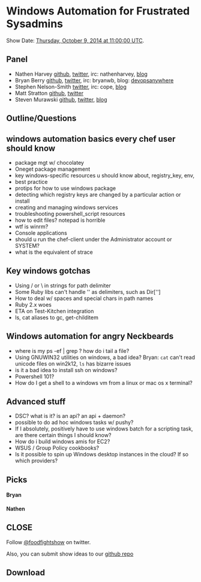 # Windows Automation for Frustrated Sysadmins

Show Date:  [Thursday, October 9, 2014 at 11:00:00 UTC](http://www.timeanddate.com/worldclock/fixedtime.html?msg=Food+Fight+Show+-+Windows+Automation+for+Angry+Neckbeards&iso=20141009T07&p1=419&ah=1).

Panel<a name="panel"></a>
-----
* Nathen Harvey [github](http://github.com/nathenharvey), [twitter](http://twitter.com/nathenharvey), irc: nathenharvey, [blog](http://nathenharvey.com)
* Bryan Berry [github](http://github.com/bryanwb), [twitter](http://twitter.com/bryanwb), irc: bryanwb, blog: [devopsanywhere](http://devopsanywhere.blogspot.com)
* Stephen Nelson-Smith [twitter](http://twitter.com/lordcope), irc: cope, [blog](http://agilesysadmin.net)
* Matt Stratton [github](https://github.com/mattstratton), [twitter](https://twitter.com/mattstratton)
* Steven Murawski [github](https://github.com/smurawski), [twitter](https://twitter.com/stevenmurawski), [blog](http://stevenmurawski.com/)

Outline/Questions
-----------------

## windows automation basics every chef user should know

* package mgt w/ chocolatey
* Oneget package management
* key windows-specific resources u should know about, registry_key, env,
* best practice
* protips for how to use windows package
* detecting which registry keys are changed by a particular action or install
* creating and managing windows services
* troubleshooting powershell_script resources
* how to edit files? notepad is horrible
* wtf is winrm?
* Console applications
* should u run the chef-client under the Administrator account or SYSTEM?
* what is the equivalent of strace

## Key windows gotchas

* Using / or \\ in strings for path delimiter
* Some Ruby libs can't handle '\' as delimiters, such as Dir['']
* How to deal w/ spaces and special chars in path names
* Ruby 2.x woes
* ETA on Test-Kitchen integration
* ls, cat aliases to gc, get-childitem

## Windows automation for angry Neckbeards

* where is my ps -ef | grep ? how do i tail a file?
* Using GNUWIN32 utilities on windows, a bad idea? Bryan: `cat` can't read unicode files on win2k12, `ls` has bizarre issues
* is it a bad idea to install ssh on windows?
* Powershell 101?
* How do I get a shell to a windows vm from a linux or mac os x terminal?

## Advanced stuff

* DSC? what is it? is an api? an api + daemon?
* possible to do ad hoc windows tasks w/ pushy?
* If I absolutely, positively have to use windows batch for a scripting task, are there certain things I should know?
* How do i build windows amis for EC2?
* WSUS / Group Policy cookbooks?
* Is it possible to spin up Windows desktop instances in the cloud? If so which providers?

Picks<a name="picks"></a>
-----

#### Bryan

#### Nathen  


CLOSE
-----

Follow [@foodfightshow](http://twitter.com/foodfightshow) on twitter.

Also, you can submit show ideas to our [github repo](https://github.com/foodfight/showz)



Download
--------
